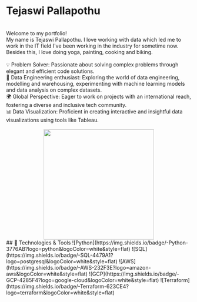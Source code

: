 # Tejaswi Pallapothu
<br/>
Welcome to my portfolio!
<br/>
My name is Tejaswi Pallapothu. I love working with data which led me to work in the IT field I've been working in the industry for sometime now. Besides this, I love doing yoga, painting, cooking and biking.
<br/>
<br/>
💡 Problem Solver: Passionate about solving complex problems through elegant and efficient code solutions.<br/>
🤖 Data Engineering enthusiast: Exploring the world of data engineering, modelling and warehousing, experimenting with machine learning models and data analysis on complex datasets.<br/>
🌍 Global Perspective: Eager to work on projects with an international reach, fostering a diverse and inclusive tech community.<br/>
📊 Data Visualization: Proficient in creating interactive and insightful data visualizations using tools like Tableau.<br/>
</br>
<div id="header" align="center">
  <img src="https://user-images.githubusercontent.com/113302094/211284885-f4291eef-88a6-48cb-a06e-28c3481a75b0.gif" width="300"/>
</div>
## 🔧 Technologies & Tools
![Python](https://img.shields.io/badge/-Python-3776AB?logo=python&logoColor=white&style=flat)
![SQL](https://img.shields.io/badge/-SQL-4479A1?logo=postgresql&logoColor=white&style=flat)
![AWS](https://img.shields.io/badge/-AWS-232F3E?logo=amazon-aws&logoColor=white&style=flat)
![GCP](https://img.shields.io/badge/-GCP-4285F4?logo=google-cloud&logoColor=white&style=flat)
![Terraform](https://img.shields.io/badge/-Terraform-623CE4?logo=terraform&logoColor=white&style=flat)
